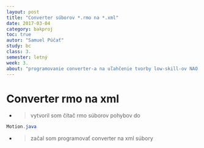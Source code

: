 ```yaml
---
layout: post
title: "Converter súborov *.rmo na *.xml"
date: 2017-03-04
category: bakproj
toc: true
autor: "Samuel Púčať"
study: bc
class: 3.
semester: letný
week: 3.
about: "programovanie converter-a na uľahčenie tvorby low-skill-ov NAO robota"
---
```

# **Converter rmo na xml**
* >vytvoril som čítač rmo súborov pohybov do 
```java
Motion.java
```
* >začal som programovať converter na xml súbory

